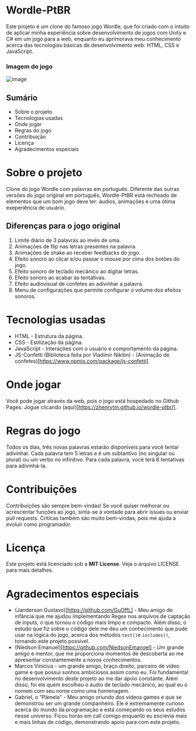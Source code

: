 # Wordle-PtBR

Este projeto é um clone do famoso jogo Wordle, que foi criado com o intuito de aplicar minha experiência sobre desenvolvimento de jogos com Unity e C# em um jogo para a web, enquanto eu aprimorava meu conhecimento acerca das tecnologias básicas de desenvolvimento web: HTML, CSS e JavaScript.

### Imagem do jogo

![image](https://github.com/user-attachments/assets/14b41aae-df4b-4594-b107-a759ef6bbe96)

## Sumário

- Sobre o projeto
- Tecnologias usadas
- Onde jogar
- Regras do jogo
- Contribuição
- Licença
- Agradecimentos especiais

# Sobre o projeto

Clone do jogo Wordle com palavras em português. Diferente das outras versões do jogo original em português, Wordle-PtBR está recheado de elementos que um bom jogo deve ter: áudios, animações e uma ótima exeperiência de usuário.

## Diferenças para o jogo original

1. Limite diário de 3 palavras ao invés de uma.
2. Animações de flip nas letras presentes na palavra.
3. Animações de shake ao receber feedbacks do jogo.
4. Efeito sonoro ao clicar e/ou passar o mouse por cima dos botões do jogo.
5. Efeito sonoro de teclado mecânico ao digitar letras.
6. Efeito sonoro ao acabar as tentativas.
7. Efeito audiovisual de confetes ao adivinhar a palavra.
8. Menu de configurações que permite configurar o volume dos efeitos sonoros.

# Tecnologias usadas

- HTML - Estrutura da página.
- CSS - Estilização da página.
- JavaScript - Interações com o usuário e comportamento da página.
- JS-Confetti (Biblioteca feita por Vladimir Nikitin) - (Animação de confetes)[https://www.npmjs.com/package/js-confetti].

# Onde jogar

Você pode jogar através da web, pois o jogo está hospedado no Github Pages. Jogue clicando (aqui)[https://zhenrytm.github.io/wordle-ptbr/].

# Regras do jogo

Todos os dias, três novas palavras estarão disponíveis para você tentar adivinhar. Cada palavra tem 5 letras e é um subtantivo (no singular ou plural) ou um verbo no infinitivo. Para cada palavra, você terá 6 tentativas para adivinhá-la.

# Contribuições

Contribuições são sempre bem-vindas! Se você quiser melhorar ou acrescentar funções ao jogo, sinta-se à vontade para abrir issues ou enviar pull requests. Críticas também são muito bem-vindas, pois me ajuda a evoluir como programador.

# Licença

Este projeto está licenciado sob a __MIT License__. Veja o arquivo LICENSE para mais detalhes.

# Agradecimentos especiais

- (Janderson Gustavo)[https://github.com/GuOffL] - Meu amigo de infância que me ajudou implementando Regex nos arquivos de captação de inputs, o que tornou o código mais limpo e compacto. Além disso, o estudo que fiz sobre o código dele me deu um conhecimento que pude usar na lógica do jogo, acerca dos métodos `test()`e `includes()`, tornando este projeto possível.
- (Niedson Emanuel)[https://github.com/NiedsonEmanoel] - Um grande amigo e mentor, que me proporciona momentos de descoberta ao me apresentar constantemente a novos conhecimentos.
- Marcos Vinícius - um grande amigo, braço direito, parceiro de vídeo game e que possui sonhos ambiciosos assim como eu. Foi fundamental no desenvolvimento deste projeto ao me dar apoio constante. Além disso, foi ele quem escolheu o áudio de teclado mecânico, ao qual eu o nomeei com seu nome como uma homenagem.
- Gabriel, o "Pâmela" - Meu amigo oriundo dos vídeos games e que se demonstrou ser um grande companheiro. Ele é extremamente curioso acerca do mundo da programação e está começando os seus estudos nesse universo. Ficou horas em call comigo enquanto eu escrevia mais e mais linhas de código, demonstrando apoio para com este projeto.
